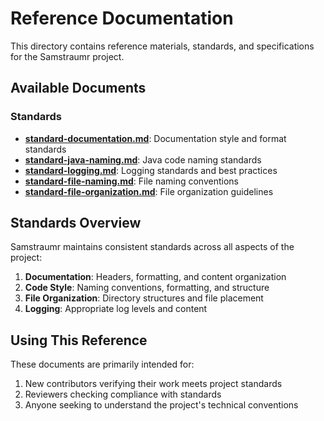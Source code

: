 <!-- 
Copyright (c) 2025 [Eric C. Mumford (@heymumford)](https://github.com/heymumford), Gemini Deep Research, Claude 3.7.
-->

# Reference Documentation

This directory contains reference materials, standards, and specifications for the Samstraumr project.

## Available Documents

### Standards

- **[standard-documentation.md](./standard-documentation.md)**: Documentation style and format standards
- **[standard-java-naming.md](./standard-java-naming.md)**: Java code naming standards
- **[standard-logging.md](./standard-logging.md)**: Logging standards and best practices
- **[standard-file-naming.md](./standard-file-naming.md)**: File naming conventions
- **[standard-file-organization.md](./standard-file-organization.md)**: File organization guidelines

## Standards Overview

Samstraumr maintains consistent standards across all aspects of the project:

1. **Documentation**: Headers, formatting, and content organization
2. **Code Style**: Naming conventions, formatting, and structure
3. **File Organization**: Directory structures and file placement
4. **Logging**: Appropriate log levels and content

## Using This Reference

These documents are primarily intended for:

1. New contributors verifying their work meets project standards
2. Reviewers checking compliance with standards
3. Anyone seeking to understand the project's technical conventions
